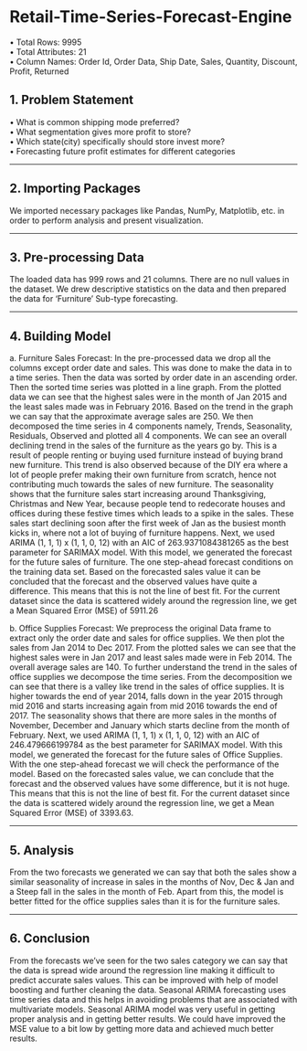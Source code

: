 # Retail-Time-Series-Forecast-Engine

•	Total Rows: 9995\
•	Total Attributes: 21\
•	Column Names: Order Id, Order Data, Ship Date, Sales, Quantity, Discount, Profit, Returned

## 1. Problem Statement 

•	What is common shipping mode preferred?\
•	What segmentation gives more profit to store?\
•	Which state(city) specifically should store invest more?\
•	Forecasting future profit estimates for different categories

---

## 2.	Importing Packages
We imported necessary packages like Pandas, NumPy, Matplotlib, etc. in order to perform analysis and present visualization.

---

## 3.	Pre-processing Data
The loaded data has 999 rows and 21 columns. There are no null values in the dataset. We drew descriptive statistics on the data and then prepared the data for ‘Furniture’ Sub-type forecasting.

---

## 4.	Building Model

a.	Furniture Sales Forecast: In the pre-processed data we drop all the columns except order date and sales. This was done to make the data in to a time series. Then the data was sorted by order date in an ascending order. Then the sorted time series was plotted in a line graph. From the plotted data we can see that the highest sales were in the month of Jan 2015 and the least sales made was in February 2016. Based on the trend in the graph we can say that the approximate average sales are 250. We then decomposed the time series in 4 components namely, Trends, Seasonality, Residuals, Observed and plotted all 4 components. We can see an overall declining trend in the sales of the furniture as the years go by. This is a result of people renting or buying used furniture instead of buying brand new furniture. This trend is also observed because of the DIY era where a lot of people prefer making their own furniture from scratch, hence not contributing much towards the sales of new furniture. The seasonality shows that the furniture sales start increasing around Thanksgiving, Christmas and New Year, because people tend to redecorate houses and offices during these festive times which leads to a spike in the sales. These sales start declining soon after the first week of Jan as the busiest month kicks in, where not a lot of buying of furniture happens. Next, we used ARIMA (1, 1, 1) x (1, 1, 0, 12) with an AIC of 263.9371084381265 as the best parameter for SARIMAX model. With this model, we generated the forecast for the future sales of furniture. The one step-ahead forecast conditions on the training data set. Based on the forecasted sales value it can be concluded that the forecast and the observed values have quite a difference. This means that this is not the line of best fit. For the current dataset since the data is scattered widely around the regression line, we get a Mean Squared Error (MSE) of 5911.26

b.	Office Supplies Forecast: We preprocess the original Data frame to extract only the order date and sales for office supplies. We then plot the sales from Jan 2014 to Dec 2017. From the plotted sales we can see that the highest sales were in Jan 2017 and least sales made were in Feb 2014. The overall average sales are 140. To further understand the trend in the sales of office supplies we decompose the time series. From the decomposition we can see that there is a valley like trend in the sales of office supplies. It is higher towards the end of year 2014, falls down in the year 2015 through mid 2016 and starts increasing again from mid 2016 towards the end of 2017. The seasonality shows that there are more sales in the months of November, December and January which starts decline from the month of February. Next, we used ARIMA (1, 1, 1) x (1, 1, 0, 12) with an AIC of 246.479666199784 as the best parameter for SARIMAX model. With this model, we generated the forecast for the future sales of Office Supplies. With the one step-ahead forecast we will check the performance of the model. Based on the forecasted sales value, we can conclude that the forecast and the observed values have some difference, but it is not huge. This means that this is not the line of best fit. For the current dataset since the data is scattered widely around the regression line, we get a Mean Squared Error (MSE) of 3393.63.

---

## 5.	Analysis
From the two forecasts we generated we can say that both the sales show a similar seasonality of increase in sales in the months of Nov, Dec & Jan and a Steep fall in the sales in the month of Feb. Apart from this, the model is better fitted for the office supplies sales than it is for the furniture sales. 

---

## 6. Conclusion
From the forecasts we’ve seen for the two sales category we can say that the data is spread wide around the regression line making it difficult to predict accurate sales values. This can be improved with help of model boosting and further cleaning the data. Seasonal ARIMA forecasting uses time series data and this helps in avoiding problems that are associated with multivariate models. Seasonal ARIMA model was very useful in getting proper analysis and in getting better results. We could have improved the MSE value to a bit low by getting more data and achieved much better results.

